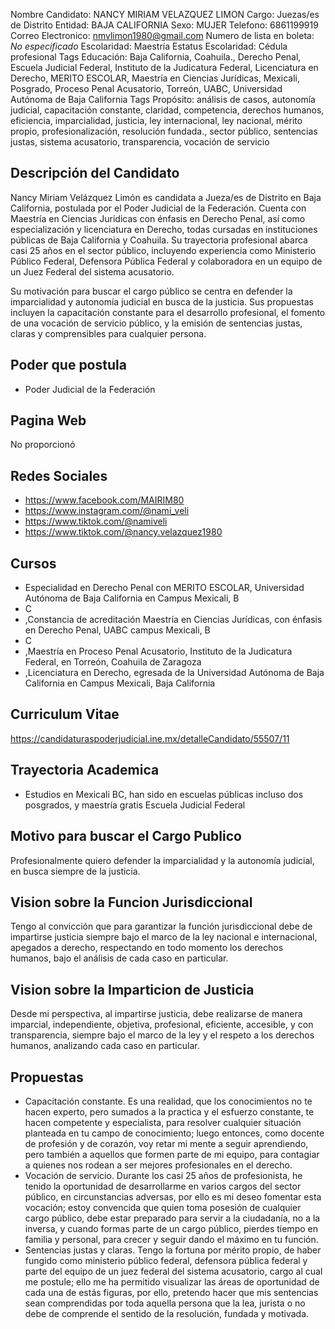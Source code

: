 Nombre Candidato: NANCY MIRIAM VELAZQUEZ LIMON
Cargo: Juezas/es de Distrito
Entidad: BAJA CALIFORNIA
Sexo: MUJER
Telefono: 6861199919
Correo Electronico: nmvlimon1980@gmail.com
Numero de lista en boleta: *No especificado*
Escolaridad: Maestría
Estatus Escolaridad: Cédula profesional
Tags Educación: Baja California, Coahuila., Derecho Penal, Escuela Judicial Federal, Instituto de la Judicatura Federal, Licenciatura en Derecho, MERITO ESCOLAR, Maestría en Ciencias Jurídicas, Mexicali, Posgrado, Proceso Penal Acusatorio, Torreón, UABC, Universidad Autónoma de Baja California
Tags Propósito: análisis de casos, autonomía judicial, capacitación constante, claridad, competencia, derechos humanos, eficiencia, imparcialidad, justicia, ley internacional, ley nacional, mérito propio, profesionalización, resolución fundada., sector público, sentencias justas, sistema acusatorio, transparencia, vocación de servicio


## Descripción del Candidato 

Nancy Miriam Velázquez Limón es candidata a Jueza/es de Distrito en Baja California, postulada por el Poder Judicial de la Federación. Cuenta con Maestría en Ciencias Jurídicas con énfasis en Derecho Penal, así como especialización y licenciatura en Derecho, todas cursadas en instituciones públicas de Baja California y Coahuila. Su trayectoria profesional abarca casi 25 años en el sector público, incluyendo experiencia como Ministerio Público Federal, Defensora Pública Federal y colaboradora en un equipo de un Juez Federal del sistema acusatorio.

Su motivación para buscar el cargo público se centra en defender la imparcialidad y autonomía judicial en busca de la justicia. Sus propuestas incluyen la capacitación constante para el desarrollo profesional, el fomento de una vocación de servicio público, y la emisión de sentencias justas, claras y comprensibles para cualquier persona.


## Poder que postula

- Poder Judicial de la Federación


## Pagina Web

No proporcionó


## Redes Sociales

- https://www.facebook.com/MAIRIM80
- https://www.instagram.com/@nami_veli
- https://www.tiktok.com/@namiveli
- https://www.tiktok.com/@nancy.velazquez1980


## Cursos

- Especialidad en Derecho Penal con MERITO ESCOLAR, Universidad Autónoma de Baja California en Campus Mexicali, B
- C
- ,Constancia de acreditación Maestría en Ciencias Jurídicas, con énfasis en Derecho Penal, UABC campus Mexicali, B
- C
- ,Maestría en Proceso Penal Acusatorio, Instituto de la Judicatura Federal, en Torreón, Coahuila de Zaragoza
- ,Licenciatura en Derecho, egresada de la Universidad Autónoma de Baja California en Campus Mexicali, Baja California


## Curriculum Vitae

https://candidaturaspoderjudicial.ine.mx/detalleCandidato/55507/11


## Trayectoria Academica

- Estudios en Mexicali BC, han sido en escuelas públicas incluso dos posgrados, y maestría gratis Escuela Judicial Federal


## Motivo para buscar el Cargo Publico

Profesionalmente quiero defender la imparcialidad y la autonomía judicial, en busca siempre de la justicia.


## Vision sobre la Funcion Jurisdiccional

Tengo al convicción que para garantizar la función jurisdiccional debe de impartirse justicia siempre bajo el marco de la ley nacional e internacional, apegados a derecho, respectando en todo momento los derechos humanos, bajo el análisis de cada caso en particular.


## Vision sobre la Imparticion de Justicia

Desde mi perspectiva, al impartirse justicia, debe realizarse de manera imparcial, independiente, objetiva, profesional, eficiente, accesible, y con transparencia, siempre bajo el marco de la ley y el respeto a los derechos humanos, analizando cada caso en particular.


## Propuestas

- Capacitación constante. Es una realidad, que los conocimientos no te hacen experto, pero sumados a la practica y el esfuerzo constante, te hacen competente y especialista, para resolver cualquier situación planteada en tu campo de conocimiento; luego entonces, como docente de profesión y de corazón, voy retar mi mente a seguir aprendiendo, pero también a aquellos que formen parte de mi equipo, para contagiar a quienes nos rodean a ser mejores profesionales en el derecho.
- Vocación de servicio. Durante los casi 25 años de profesionista, he tenido la oportunidad de desarrollarme en varios cargos del sector público, en circunstancias adversas, por ello es mi deseo fomentar esta vocación; estoy convencida que quien toma posesión de cualquier cargo público, debe estar preparado para servir a la ciudadanía, no a la inversa, y cuando formas parte de un cargo público, pierdes tiempo en familia y personal, para crecer y seguir dando el máximo en tu función.
- Sentencias justas y claras. Tengo la fortuna por mérito propio, de haber fungido como ministerio público federal, defensora pública federal y parte del equipo de un juez federal del sistema acusatorio, cargo al cual me postule; ello me ha permitido visualizar las áreas de oportunidad de cada una de estás figuras, por ello, pretendo hacer que mis sentencias sean comprendidas por toda aquella persona que la lea, jurista o no debe de comprende el sentido de la resolución, fundada y motivada.

